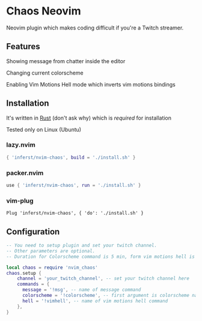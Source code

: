 # Chaos Neovim

Neovim plugin which makes coding difficult if you're a Twitch streamer.

## Features
Showing message from chatter inside the editor

Changing current colorscheme

Enabling Vim Motions Hell mode which inverts vim motions bindings

## Installation

It's written in [Rust](https://www.rust-lang.org/tools/install) (don't ask why) which is *required* for installation

Tested only on Linux (Ubuntu)

### lazy.nvim

```lua
{ 'inferst/nvim-chaos', build = './install.sh' }
```

### packer.nvim

```lua
use { 'inferst/nvim-chaos', run = './install.sh' }
```

### vim-plug

```viml
Plug 'inferst/nvim-chaos', { 'do': './install.sh' }
```

## Configuration

```lua
-- You need to setup plugin and set your twitch channel.
-- Other parameters are optional.
-- Duration for Colorscheme command is 5 min, form vim motions hell is 1 min.

local chaos = require 'nvim_chaos'
chaos.setup {
    channel = 'your_twitch_channel', -- set your twitch channel here
    commands = {
      message = '!msg', -- name of message command
      colorscheme = '!colorscheme', -- first argument is colorscheme name, second argument is background (dark, light)
      hell = '!vimhell', -- name of vim motions hell command
    },
}
```
